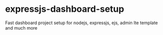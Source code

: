 # expressjs-dashboard-setup
Fast dashboard project setup for nodejs, expressjs, ejs, admin lte template and much more

